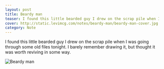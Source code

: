 ```yaml
---
layout: post
title: Beardy man
teaser: I found this little bearded guy I drew on the scrap pile when I was going through some old files tonight.
cover: http://static.levimcg.com/notes/beardy-man/beardy-man-cover.jpg
category: Note
---
```

I found this little bearded guy I drew on the scrap pile when I was going through some old files tonight. I barely remember drawing it, but thought it was worth reviving in some way.

![Beardy man](http://static.levimcg.com/notes/beardy-man/beardy-man--small.png)
